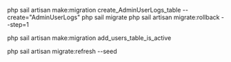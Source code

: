 php sail artisan make:migration create_AdminUserLogs_table --create="AdminUserLogs"
php sail migrate
php sail artisan migrate:rollback --step=1


php sail artisan make:migration add_users_table_is_active 


php sail artisan migrate:refresh --seed
